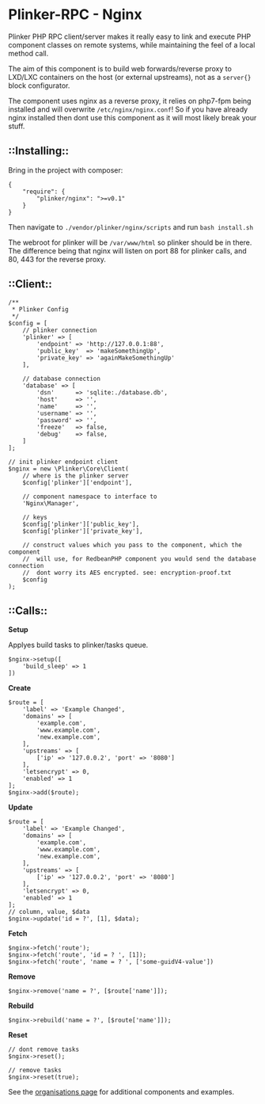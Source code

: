 **Plinker-RPC - Nginx**
=========

Plinker PHP RPC client/server makes it really easy to link and execute PHP 
component classes on remote systems, while maintaining the feel of a local 
method call.

The aim of this component is to build web forwards/reverse proxy to LXD/LXC 
containers on the host (or external upstreams), not as a `server{}` block configurator.

The component uses nginx as a reverse proxy, it relies on php7-fpm being 
installed and will overwrite `/etc/nginx/nginx.conf`! So if you have already 
nginx installed then dont use this component as it will most likely break your stuff.


## ::Installing::


Bring in the project with composer:

    {
    	"require": {
    		"plinker/nginx": ">=v0.1"
    	}
    }
    
    
Then navigate to `./vendor/plinker/nginx/scripts` and run `bash install.sh`


The webroot for plinker will be `/var/www/html` so plinker should be in there.
The difference being that nginx will listen on port 88 for plinker calls, 
and 80, 443 for the reverse proxy.

::Client::
---------

    /**
     * Plinker Config
     */
    $config = [
        // plinker connection
        'plinker' => [
            'endpoint' => 'http://127.0.0.1:88',
            'public_key'  => 'makeSomethingUp',
            'private_key' => 'againMakeSomethingUp'
        ],
    
        // database connection
        'database' => [
            'dsn'      => 'sqlite:./database.db',
            'host'     => '',
            'name'     => '',
            'username' => '',
            'password' => '',
            'freeze'   => false,
            'debug'    => false,
        ]
    ];
    
    // init plinker endpoint client
    $nginx = new \Plinker\Core\Client(
        // where is the plinker server
        $config['plinker']['endpoint'],
    
        // component namespace to interface to
        'Nginx\Manager',
    
        // keys
        $config['plinker']['public_key'],
        $config['plinker']['private_key'],
    
        // construct values which you pass to the component, which the component
        //  will use, for RedbeanPHP component you would send the database connection
        //  dont worry its AES encrypted. see: encryption-proof.txt
        $config
    );
    
::Calls::
---------

**Setup**

Applyes build tasks to plinker/tasks queue.

    $nginx->setup([
        'build_sleep' => 1    
    ])

**Create**

    $route = [
        'label' => 'Example Changed',
        'domains' => [
            'example.com',
            'www.example.com',
            'new.example.com',
        ],
        'upstreams' => [
            ['ip' => '127.0.0.2', 'port' => '8080']
        ],
        'letsencrypt' => 0,
        'enabled' => 1
    ];
    $nginx->add($route);

**Update**

    $route = [
        'label' => 'Example Changed',
        'domains' => [
            'example.com',
            'www.example.com',
            'new.example.com',
        ],
        'upstreams' => [
            ['ip' => '127.0.0.2', 'port' => '8080']
        ],
        'letsencrypt' => 0,
        'enabled' => 1
    ];
    // column, value, $data
    $nginx->update('id = ?', [1], $data);

**Fetch**
    
    $nginx->fetch('route');
    $nginx->fetch('route', 'id = ? ', [1]);
    $nginx->fetch('route', 'name = ? ', ['some-guidV4-value'])

**Remove**

    $nginx->remove('name = ?', [$route['name']]);

**Rebuild**

    $nginx->rebuild('name = ?', [$route['name']]);

**Reset**

    // dont remove tasks
    $nginx->reset();
    
    // remove tasks
    $nginx->reset(true);
    

See the [organisations page](https://github.com/plinker-rpc) for additional 
components and examples.
